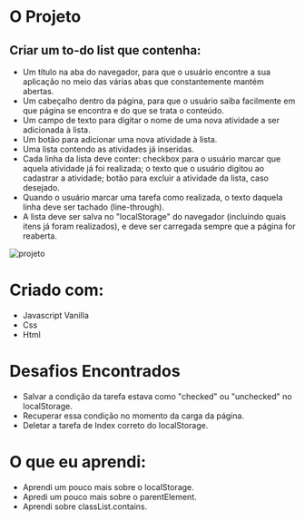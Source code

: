 # O Projeto

## Criar um to-do list que contenha:

- Um título na aba do navegador, para que o usuário encontre a sua aplicação no meio das várias abas que constantemente mantém abertas.
- Um cabeçalho dentro da página, para que o usuário saiba facilmente em que página se encontra e do que se trata o conteúdo.
- Um campo de texto para digitar o nome de uma nova atividade a ser adicionada à lista.
- Um botão para adicionar uma nova atividade à lista.
- Uma lista contendo as atividades já inseridas.
- Cada linha da lista deve conter: checkbox para o usuário marcar que aquela atividade já foi realizada; o texto que o usuário digitou ao cadastrar a atividade; botão para excluir a atividade da lista, caso desejado.
- Quando o usuário marcar uma tarefa como realizada, o texto daquela linha deve ser tachado (line-through).
- A lista deve ser salva no "localStorage" do navegador (incluindo quais itens já foram realizados), e deve ser carregada sempre que a página for reaberta.

![projeto](https://i.imgur.com/9UYOPkc.png)

# Criado com:

- Javascript Vanilla
- Css
- Html

# Desafios Encontrados

- Salvar a condição da tarefa estava como "checked" ou "unchecked" no localStorage.
- Recuperar essa condição no momento da carga da página.
- Deletar a tarefa de Index correto do localStorage.

# O que eu aprendi:

- Aprendi um pouco mais sobre o localStorage.
- Apredi um pouco mais sobre o parentElement.
- Aprendi sobre classList.contains.
